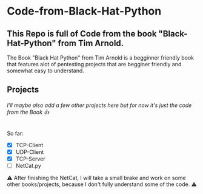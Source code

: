 # Code-from-Black-Hat-Python

## This Repo is full of Code from the book "Black-Hat-Python" from Tim Arnold.
   The Book "Black Hat Python" from Tim Arnold is a begginner friendly book that features alot of  pentesting projects that are begginer friendly and somewhat easy to understand. 
## Projects
###### I'll maybe also add a few other projects here but for now it's just the code from the Book :+1:

So far:

- [x] TCP-Client
- [x] UDP-Client
- [x] TCP-Server
- [ ] NetCat.py

:warning: After finishing the NetCat, I will take a small brake and work on some other books/projects, because I don't fully understand some of the code.  :warning:
